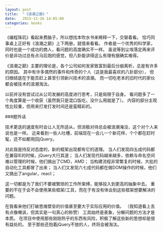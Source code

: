 ```yaml
---
layout: post
title:  "《浪潮之巅》"
date:   2015-12-26 14:05:00
categories: books
---
```


《编程珠玑》看起来费脑子，所以想找本吹水书来稀释一下，交替着看。
恰巧同事桌上正好有《浪潮之巅》上下两册，就借来看看。
作者是一个优秀的科学家，同时也是一个成功的商人，看问题的高度确实不一样。
虽说等到尘埃落定再来评价是非功过总有点马后炮的感觉，但八卦能讲得这么有理有据确实难得。

《浪潮之巅》主要的理论是，各个公司如何发家致富到最后分崩离析，总是有许多的原因。
其中有许多偶然的事件和传奇的个人（这是我最喜欢的八卦部分），
但归根结底在于能否赶上甚至引领新兴技术的浪潮。
而一切吃老本的旧时代的家伙都会被技术的浪潮淘汰。

以前并没有尝试过从公司发展的高度进行思考，只是局限于自身。
看问题多了一个角度算是一个收获（虽然我只是混口饭吃，没什么用就是了）。
内容的部分主观性比较重，但用来打发打发时间还是蛮精彩的。

###题外话

技术更迭的速度有时会让人无所适从，但消极对待总会被浪潮淹没，这个对个人来说也是一样。
近来看到一些人吐槽，前端现在一会儿一个新花样，个个都在赶时髦，还不如都用回jQuery。

对此我是持反对态度的，新的框架出现都有它的道理。
当人们发现四五成代码都在兼容IE的时候，jQuery大行其道；
当人们发现代码越来越多，依赖与命名空间难以管理的时候，他们搞出了CMD，AMD；
当构建流程非常繁复的时候，大批的自动化工具都冒了出来；
当人们又发现六七成代码都在做DOM操作的时候，他们又搞出了angular，react；

这一切都是为了我们不要被繁琐的工作所束缚，能够投入到更高的抽象中去。
重要的不在于会不会使用某些框架/工具，而在于有没有体会到这些框架想要解决的问题。

在我看来他们打破思维壁垒的价值甚至要大于实际应用的价值。
（我知道看上去有点像嘲讽，但其实是一句真心的称赞）
工具始终是表象，分解问题的方法才是本质。
在项目中使用那些刚刚热乎的东西有风险，积极了解这些新的思想却是很有益处的。
至于那些还抱着jQuery不放的人，终将会被淘汰。

